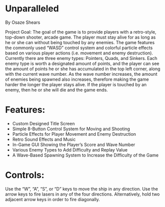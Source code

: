 Unparalleled 
============
By Osaze Shears 

Project Goal: The goal of the game is to provide players with a retro-style, top-down shooter, arcade 
game. The player must stay alive for as long as he or she can without being touched by any enemies. The 
game features the commonly used “WASD” control system and colorful particle effects based on various 
player actions (i.e. movement and enemy destruction). Currently there are three enemy types: Pointers, 
Quads, and Sinkers. Each enemy type is worth a designated amount of points, and the player can see the 
amount of points he or she has accumulated in the top left corner, along with the current wave number. 
As the wave number increases, the amount of enemies being spawned also increases, therefore making 
the game harder the longer the player stays alive. If the player is touched by an enemy, then he or she 
will die and the game ends. 


Features: 
============
 
 * Custom Designed Title Screen 
 * Simple 8-Button Control System for Moving and Shooting 
 * Particle Effects for Player Movement and Enemy Destruction 
 * Retro Sound Effects and Music 
 * In-Game GUI Showing the Player’s Score and Wave Number 
 * Various Enemy Types to Add Difficulty and Replay Value 
 * A Wave-Based Spawning System to Increase the Difficulty of the Game 


Controls: 
============
Use the “W”, “A”, “S”, or “D” keys to move the ship in any direction. Use the arrow keys to fire lasers in 
any of the four directions. Alternatively, hold two adjacent arrow keys in order to fire diagonally. 
  

